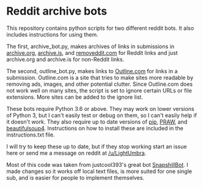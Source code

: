 # Reddit archive bots


This repository contains python scripts for two different reddit bots. It also includes instructions for using them.

The first, archive_bot.py, makes archives of links in submissions in [archive.org](https://web.archive.org/), [archive.is](http://archive.is/), and [removeddit.com](http://removeddit.com/) for Reddit links and just archive.org and archive.is for non-Reddit links.

The second, outline_bot.py, makes links to [Outline.com](https://outline.com/) for links in a submission. Outline.com is a site that tries to make sites more readable by removing ads, images, and other potential clutter. Since Outline.com does not work well on many sites, the script is set to ignore certain URLs or file extensions. More sites can be added to the ignore list.

These bots require Python 3.6 or above. They may work on lower versions of Python 3, but I can't easily test or debug on them, so I can't easily help if it doesn't work. They also require up to date versions of [pip](https://pypi.org/project/pip/), [PRAW](https://praw.readthedocs.io/en/latest/), and [beautifulsoup4](https://www.crummy.com/software/BeautifulSoup/?). Instructions on how to install these are included in the instructions.txt file.

I will try to keep these up to date, but if they stop working start an issue here or send me a message on reddit at [/u/LightUmbra](https://www.reddit.com/message/compose?to=/u/LightUmbra).

Most of this code was taken from justcool393's great bot [SnapshillBot](https://github.com/justcool393/SnapshillBot). I made changes so it works off local text files, is more suited for one single sub, and is easier for people to implement themselves.